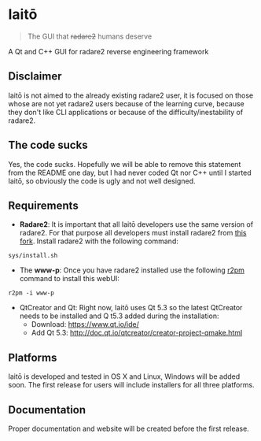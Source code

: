 # Iaitō

> The GUI that ~~radare2~~ humans deserve

A Qt and C++ GUI for radare2 reverse engineering framework

## Disclaimer

Iaitō is not aimed to the already existing radare2 user, it is focused on those whose are not yet radare2 users because of the learning curve, because they don't like CLI applications or because of the difficulty/inestability of radare2.

## The code sucks

Yes, the code sucks. Hopefully we will be able to remove this statement from the README one day, but I had never coded Qt nor C++ until I started Iaitō, so obviously the code is ugly and not well designed.

## Requirements

- **Radare2**: It is important that all Iaitō developers use the same version of radare2. For that purpose all developers must install radare2 from [this fork](http://github.com/hteso/radare2-iaito). Install radare2 with the following command:
```
sys/install.sh
```
- The **www-p**: Once you have radare2 installed use the following [r2pm](https://github.com/radare/radare2#package-manager) command to install this webUI:
```
r2pm -i www-p
```
- QtCreator and Qt: Right now, Iaitō uses Qt 5.3 so the latest QtCreator needs to be installed and Q t5.3 added during the installation:
    - Download: https://www.qt.io/ide/
    - Add Qt 5.3: http://doc.qt.io/qtcreator/creator-project-qmake.html

## Platforms

Iaitō is developed and tested in OS X and Linux, Windows will be added soon. The first release for users will include installers for all three platforms.

## Documentation

Proper documentation and website will be created before the first release.
